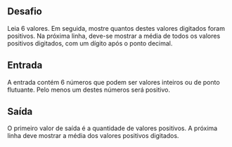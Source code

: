 ## Desafio

Leia 6 valores. Em seguida, mostre quantos destes valores digitados foram
positivos. Na próxima linha, deve-se mostrar a média de todos os valores
positivos digitados, com um dígito após o ponto decimal.

## Entrada

A entrada contém 6 números que podem ser valores inteiros ou de ponto
flutuante. Pelo menos um destes números será positivo.

## Saída

O primeiro valor de saída é a quantidade de valores positivos. A próxima linha
deve mostrar a média dos valores positivos digitados.